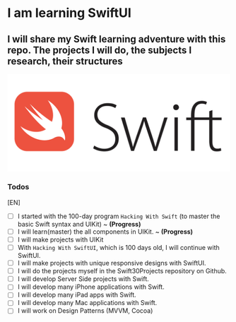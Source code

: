 # I am learning SwiftUI

## I will share my Swift learning adventure with this repo. The projects I will do, the subjects I research, their structures

![Swift Logo](./assets/swift.png)

### Todos

[EN]

- [ ] I started with the 100-day program `Hacking With Swift` (to master the basic Swift syntax and UIKit) ~ **(Progress)**
- [ ] I will learn(master) the all components in UIKit. ~ **(Progress)**
- [ ] I will make projects with UIKit
- [ ] With `Hacking With SwiftUI`, which is 100 days old, I will continue with SwiftUI.
- [ ] I will make projects with unique responsive designs with SwiftUI.
- [ ] I will do the projects myself in the Swift30Projects repository on Github.
- [ ] I will develop Server Side projects with Swift.
- [ ] I will develop many iPhone applications with Swift.
- [ ] I will develop many iPad apps with Swift.
- [ ]  I will develop many Mac applications with Swift.
- [ ]  I will work on Design Patterns (MVVM, Cocoa)
